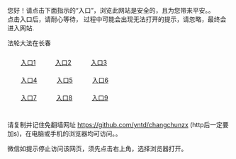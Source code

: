 您好！请点击下面指示的“入口”，浏览此网站是安全的，且为您带来平安。。 <br/>
点击入口后，请耐心等待， 过程中可能会出现无法打开的提示，请忽略，最终会进入网站. </br>

法轮大法在长春<br/>
<div style="padding:10px"><a style="margin:20px" target="_blank" href="https://d2eqghe66zouoa.cloudfront.net/2Qpsp?lfcmu" id="ccLink1" rel="nofollow">入口1</a> <a target="_blank" style="margin:20px" href="https://d3qjloirfp3y5d.cloudfront.net/2Qpsp?iixyuav" id="ccLink2" rel="nofollow">入口2</a> <a style="margin:20px" target="_blank" href="https://d3j7t6ngwqkl59.cloudfront.net/2Qpsp?iuurt" id="ccLink3" rel="nofollow">入口3</a></div>

<div style="padding:10px" ><a style="margin:20px" target="_blank" href="https://d2eqghe66zouoa.cloudfront.net/2Qpsp?lfcmu" id="ccLink4" rel="nofollow">入口4</a> <a style="margin:20px" href="https://d3qjloirfp3y5d.cloudfront.net/2Qpsp?iixyuav" target="_blank" id="ccLink5" rel="nofollow">入口5</a> <a style="margin:20px" href="https://d3j7t6ngwqkl59.cloudfront.net/2Qpsp?iuurt" target="_blank" id="ccLink6" rel="nofollow">入口6</a></div>

<div style="padding:10px"><a style="margin:20px" target="_blank" href="https://d2eqghe66zouoa.cloudfront.net/2Qpsp?lfcmu" id="ccLink7" rel="nofollow">入口7</a> <a style="margin:20px" href="https://d3qjloirfp3y5d.cloudfront.net/2Qpsp?iixyuav" target="_blank" id="ccLink8" rel="nofollow">入口8</a> <a style="margin:20px" target="_blank" href="https://d3j7t6ngwqkl59.cloudfront.net/2Qpsp?iuurt" id="ccLink9" rel="nofollow">入口9</a></div>

<br/>



请复制并记住免翻墙网址 https://github.com/yntd/changchunzx (http后一定要加s)，在电脑或手机的浏览器均可访问。。<br/>

微信如提示停止访问该网页，须先点击右上角，选择浏览器打开。
